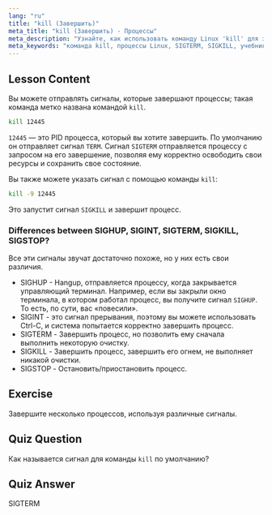 ```yaml
---
lang: "ru"
title: "kill (Завершить)"
meta_title: "kill (Завершить) - Процессы"
meta_description: "Узнайте, как использовать команду Linux 'kill' для завершения процессов. Разберитесь с SIGTERM, SIGKILL и другими сигналами для управления процессами. Начните обучение прямо сейчас!"
meta_keywords: "команда kill, процессы Linux, SIGTERM, SIGKILL, учебник Linux, для начинающих, управление процессами, руководство Linux"
---
```


## Lesson Content

Вы можете отправлять сигналы, которые завершают процессы; такая команда метко названа командой `kill`.

```bash
kill 12445
```

`12445` — это PID процесса, который вы хотите завершить. По умолчанию он отправляет сигнал `TERM`. Сигнал `SIGTERM` отправляется процессу с запросом на его завершение, позволяя ему корректно освободить свои ресурсы и сохранить свое состояние.

Вы также можете указать сигнал с помощью команды `kill`:

```bash
kill -9 12445
```

Это запустит сигнал `SIGKILL` и завершит процесс.

### Differences between SIGHUP, SIGINT, SIGTERM, SIGKILL, SIGSTOP?

Все эти сигналы звучат достаточно похоже, но у них есть свои различия.

- SIGHUP - Hangup, отправляется процессу, когда закрывается управляющий терминал. Например, если вы закрыли окно терминала, в котором работал процесс, вы получите сигнал `SIGHUP`. То есть, по сути, вас «повесили».
- SIGINT - это сигнал прерывания, поэтому вы можете использовать Ctrl-C, и система попытается корректно завершить процесс.
- SIGTERM - Завершить процесс, но позволить ему сначала выполнить некоторую очистку.
- SIGKILL - Завершить процесс, завершить его огнем, не выполняет никакой очистки.
- SIGSTOP - Остановить/приостановить процесс.

## Exercise

Завершите несколько процессов, используя различные сигналы.

## Quiz Question

Как называется сигнал для команды `kill` по умолчанию?

## Quiz Answer

SIGTERM
